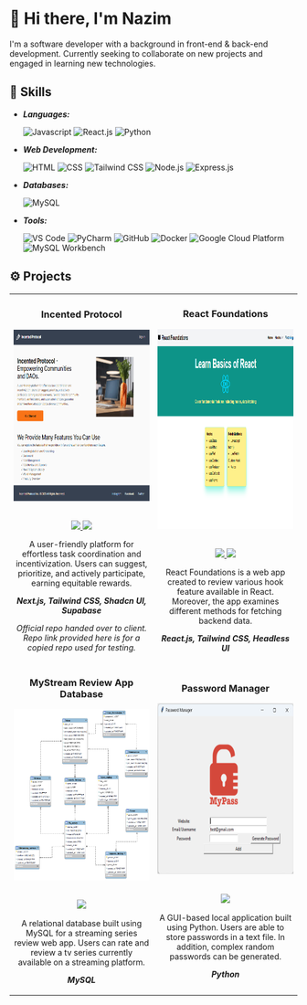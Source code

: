 # 👋 Hi there, I'm Nazim

I'm a software developer with a background in front-end & back-end development.  Currently seeking to collaborate on new projects and engaged in learning new technologies. 

## 🧰 Skills

- ***Languages:*** </br>

  ![Javascript](https://img.shields.io/badge/JavaScript-323330?style=for-the-badge&logo=javascript&logoColor=F7DF1E)
  ![React.js](https://img.shields.io/badge/React-20232A?style=for-the-badge&logo=react&logoColor=61DAFB)
  ![Python](https://img.shields.io/badge/python-3670A0?style=for-the-badge&logo=python&logoColor=ffdd54)

- ***Web Development:*** </br>

  ![HTML](https://img.shields.io/badge/HTML5-E34F26?style=for-the-badge&logo=html5&logoColor=white)
  ![CSS](https://img.shields.io/badge/CSS3-1572B6?style=for-the-badge&logo=css3&logoColor=white)
  ![Tailwind CSS](https://img.shields.io/badge/Tailwind_CSS-38B2AC?style=for-the-badge&logo=tailwind-css&logoColor=white)
  ![Node.js](https://img.shields.io/badge/Node.js-43853D?style=for-the-badge&logo=node.js&logoColor=white)
  ![Express.js](https://img.shields.io/badge/Express.js-404D59?style=for-the-badge)

- ***Databases:*** </br>

  ![MySQL](https://img.shields.io/badge/MySQL-00000F?style=for-the-badge&logo=mysql&logoColor=white)
  
- ***Tools:*** </br>

  ![VS Code](https://img.shields.io/badge/Visual_Studio_Code-0078D4?style=for-the-badge&logo=visual%20studio%20code&logoColor=white)
  ![PyCharm](https://img.shields.io/badge/pycharm-143?style=for-the-badge&logo=pycharm&logoColor=black&color=black&labelColor=green)
  ![GitHub](https://img.shields.io/badge/GitHub-100000?style=for-the-badge&logo=github&logoColor=white)
  ![Docker](https://img.shields.io/badge/docker-%230db7ed.svg?style=for-the-badge&logo=docker&logoColor=white)
  ![Google Cloud Platform](https://img.shields.io/badge/Google_Cloud-4285F4?style=for-the-badge&logo=google-cloud&logoColor=white)
  ![MySQL Workbench](https://img.shields.io/badge/MySQL_Workbench-005C84?style=for-the-badge&logo=mysql&logoColor=white)

## ⚙️ Projects

<div>
<table>

<tr>
	<td width="50%">
	<h3 align="center">Incented Protocol</h3>
	<div align="center">
	<img src="Incented-Protocol.png" alt="Incented Protocol" width="400px" height="300px" />
	</br>
	</br>
 	<p>
	<a href="https://github.com/Wookie3/incented-protocol-test" target="_blank">
		<img src="https://img.shields.io/badge/Repo-lightgrey?style=for-the-badge&logo=github"/>
	</a>  
	<a href="https://incented-protocol.vercel.app/">
        	<img src="https://img.shields.io/badge/Live-lightgrey?style=for-the-badge&color=0892d0"/>
	</a>
	</p>
	<p>
	A user-friendly platform for effortless task coordination and incentivization. Users can suggest, prioritize, and actively participate, earning equitable rewards.
	</p>
	<p>
	<strong><i>Next.js, Tailwind CSS, Shadcn UI, Supabase</i></strong>
	</p>
	<p>
	<i>Official repo handed over to client.  Repo link provided here is for a copied repo used for testing. </i>
	</p>
	</div>
	</td>
  	<td width="50%">
	<h3 align="center">React Foundations</h3>
	<div align="center">
	<img src="react-foundation.png" alt="React Foundations" width="500px" height="350px" />
	</br>
	</br>
 	<p>
	<a href="https://github.com/nbacc12/react-foundation" target="_blank">
		<img src="https://img.shields.io/badge/Repo-lightgrey?style=for-the-badge&logo=github"/>
	</a>  
	<a href="https://react-foundations.netlify.app">
        	<img src="https://img.shields.io/badge/Live-lightgrey?style=for-the-badge&color=0892d0"/>
	</a>
	</p>
	<p>
	React Foundations is a web app created to review various hook feature available in React.  Moreover, the app examines different methods for fetching backend data.
	</p>
	<p>
	<strong><i>React.js, Tailwind CSS, Headless UI</i></strong>
	</p>
	</div>
	</td>
</tr>


<tr>
	<td width="50%">
	<h3 align="center">MyStream Review App Database</h3>
	<div align="center">
	<img src="mystreamreview_db_eer.png" alt="Mystream Review Database" width="400px" height="300px" />
	</br>
	</br>
 	<p>
	<a href="https://github.com/nbacc12/MyStreamReviewApp_MySql_DB" target="_blank">
		<img src="https://img.shields.io/badge/Repo-lightgrey?style=for-the-badge&logo=github"/>
	</a>  
	</p>
	<p>
	A relational database built using MySQL for a streaming series review web app.  Users can rate and review a tv series currently available on a streaming platform. 
	</p>
	<p>
	<strong><i>MySQL</i></strong>
	</p>
	</div>
	</td>
 	<td width="50%">
	<h3 align="center">Password Manager</h3>
	<div align="center">
	<img src="passwordmanager.png" alt="Password Manager" width="400px" height="300px" />
	</br>
	</br>
 	<p>
	<a href="https://github.com/nbacc12/password-manager.git" target="_blank">
		<img src="https://img.shields.io/badge/Repo-lightgrey?style=for-the-badge&logo=github"/>
	</a>  
	</p>
	<p>
	A GUI-based local application built using Python.  Users are able to store passwords in a text file.  In addition, complex random passwords can be generated.  
	</p>
	<p>
	<strong><i>Python</i></strong>
	</p>
	</div>
	</td>	
</tr>

</table>
</div>


<!--
**nbacc12/nbacc12** is a ✨ _special_ ✨ repository because its `README.md` (this file) appears on your GitHub profile.

Here are some ideas to get you started:

- 🔭 I’m currently working on ...
- 🌱 I’m currently learning ...
- 👯 I’m looking to collaborate on ...
- 🤔 I’m looking for help with ...
- 💬 Ask me about ...
- 📫 How to reach me: ...
- 😄 Pronouns: ...
- ⚡ Fun fact: ...
-->
